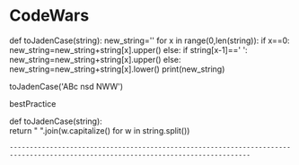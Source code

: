 # CodeWars

def toJadenCase(string):
    new_string=''
    for x in range(0,len(string)):
        if x==0:
            new_string=new_string+string[x].upper()
        else:
            if string[x-1]==' ':
                new_string=new_string+string[x].upper()
            else:
                new_string=new_string+string[x].lower()
    print(new_string)

toJadenCase('ABc nsd NWW')

bestPractice

def toJadenCase(string):        
    return " ".join(w.capitalize() for w in string.split())
    
    ----------------------------------------------------------------------------------------------------------------------------------
    
